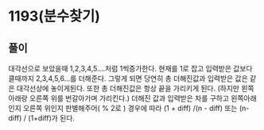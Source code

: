 
# 1193(분수찾기)
## 풀이
대각선으로 보았을때 1,2,3,4,5....처럼 1씩증가한다.
현재를 1로 잡고 입력받은 값보다 클때까지 2,3,4,5,6...를 더해준다.
그렇게 되면 당연히 총 더해진값과 입력받은 값은 같은 대각선상에 놓이게된다.
또한 총 더해진값은 항상 끝을 가리키게 된다. (하지만 왼쪽 아래랑 오른쪽 위를 번갈아가며 가리킨다.)
더해진 값과 입력받은 차를 구하고 왼쪽아래인지 오른쪽 위인지 판별해주어( % 2로 ) 
경우에 따라 (1 + diff) /(n - diff) 또는 (n-diff) / (1+diff)가 된다. 

